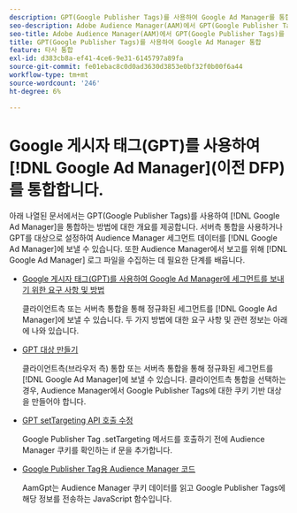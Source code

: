 ```yaml
---
description: GPT(Google Publisher Tags)를 사용하여 Google Ad Manager를 통합하는 방법에 대한 개요입니다.
seo-description: Adobe Audience Manager(AAM)에서 GPT(Google Publisher Tags)를 사용하여 Google Ad Manager를 통합하는 방법에 대한 개요입니다.
seo-title: Adobe Audience Manager(AAM)에서 GPT(Google Publisher Tags)를 사용하여 Google Ad Manager 통합
title: GPT(Google Publisher Tags)를 사용하여 Google Ad Manager 통합
feature: 타사 통합
exl-id: d383cb8a-ef41-4ce6-9e31-6145797a89fa
source-git-commit: fe01ebac8c0d0ad3630d3853e0bf32f0b00f6a44
workflow-type: tm+mt
source-wordcount: '246'
ht-degree: 6%

---
```


# Google 게시자 태그(GPT)를 사용하여 [!DNL Google Ad Manager](이전 DFP)를 통합합니다.

아래 나열된 문서에서는 GPT(Google Publisher Tags)를 사용하여 [!DNL Google Ad Manager]을 통합하는 방법에 대한 개요를 제공합니다. 서버측 통합을 사용하거나 GPT를 대상으로 설정하여 Audience Manager 세그먼트 데이터를 [!DNL Google Ad Manager]에 보낼 수 있습니다. 또한 Audience Manager에서 보고를 위해 [!DNL Google Ad Manager] 로그 파일을 수집하는 데 필요한 단계를 배웁니다.

* [Google 게시자 태그(GPT)를 사용하여 Google Ad Manager에 세그먼트를 보내기 위한 요구 사항 및 방법](/help/using/integration/gpt-aam-destination/gpt-aam-requirements.md)

   클라이언트측 또는 서버측 통합을 통해 정규화된 세그먼트를 [!DNL Google Ad Manager]에 보낼 수 있습니다. 두 가지 방법에 대한 요구 사항 및 관련 정보는 아래에 나와 있습니다.

* [GPT 대상 만들기](/help/using/integration/gpt-aam-destination/gpt-aam-create-destination.md)

   클라이언트측(브라우저 측) 통합 또는 서버측 통합을 통해 정규화된 세그먼트를 [!DNL Google Ad Manager]에 보낼 수 있습니다. 클라이언트측 통합을 선택하는 경우, Audience Manager에서 Google Publisher Tags에 대한 쿠키 기반 대상을 만들어야 합니다.

* [GPT setTargeting API 호출 수정](/help/using/integration/gpt-aam-destination/gpt-aam-modify-api.md)

   Google Publisher Tag .setTargeting 메서드를 호출하기 전에 Audience Manager 쿠키를 확인하는 if 문을 추가합니다.

* [Google Publisher Tag용 Audience Manager 코드](/help/using/integration/gpt-aam-destination/gpt-aam-aamgpt-code.md)

   AamGpt는 Audience Manager 쿠키 데이터를 읽고 Google Publisher Tags에 해당 정보를 전송하는 JavaScript 함수입니다.
